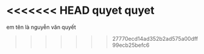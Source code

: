 <<<<<<< HEAD
quyet quyet
=======
em tên là nguyễn văn quyết 
>>>>>>> 27770ecd14ad352b2ad575a00dff99ecb25befc6
